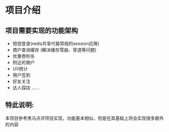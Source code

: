 # 项目介绍
## 项目需要实现的功能架构
- 短信登录(redis共享代替常规的session应用)
- 商户查询缓存 (解决缓存雪崩、穿透等问题)
- 优惠卷秒杀 
- 附近的商户
- UV统计
- 用户签到
- 好友关注
- 达人探店
......



## 特此说明:
本项目参考黑马点评项目实现，功能基本相似，但是在其基础上将会实现很多额外的内容
